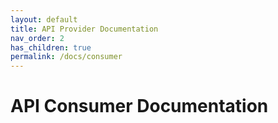 ```yaml
---
layout: default
title: API Provider Documentation
nav_order: 2
has_children: true
permalink: /docs/consumer
---
```


# API Consumer Documentation